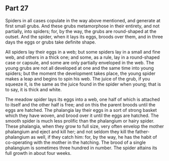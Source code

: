 ## Part 27

Spiders in all cases copulate in the way above mentioned, and generate at first small grubs.
And these grubs metamorphose in their entirety, and not partially, into spiders; for, by the way, the grubs are round-shaped at the outset.
And the spider, when it lays its eggs, broods over them, and in three days the eggs or grubs take definite shape.

All spiders lay their eggs in a web; but some spiders lay in a small and fine web, and others in a thick one; and some, as a rule, lay in a round-shaped case or capsule, and some are only partially enveloped in the web.
The young grubs are not all developed at one and the same time into young spiders; but the moment the development takes place, the young spider makes a leap and begins to spin his web.
The juice of the grub, if you squeeze it, is the same as the juice found in the spider when young; that is to say, it is thick and white.

The meadow spider lays its eggs into a web, one half of which is attached to itself and the other half is free; and on this the parent broods until the eggs are hatched.
The phalangia lay their eggs in a sort of strong basket which they have woven, and brood over it until the eggs are hatched.
The smooth spider is much less prolific than the phalangium or hairy spider.
These phalangia, when they grow to full size, very often envelop the mother phalangium and eject and kill her; and not seldom they kill the father-phalangium as well, if they catch him: for, by the way, he has the habit of co-operating with the mother in the hatching.
The brood of a single phalangium is sometimes three hundred in number.
The spider attains its full growth in about four weeks.

